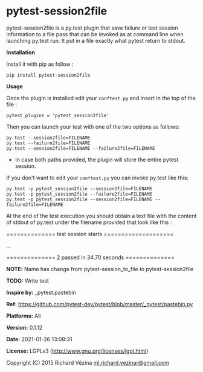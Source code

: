 pytest-session2file
======================

pytest-session2file is a py.test plugin that save failure or test session information to a file pass that can be
invoked as at command line when launching py.test run. It put in a file exactly what pytest return to stdout.

**Installation**


Install it with pip as follow :

    pip install pytest-session2file


**Usage**


Once the plugin is installed edit your `conftest.py` and insert in the top of the file :

    pytest_plugins = 'pytest_session2file'

Then you can launch your test with one of the two options as follows:

    py.test --session2file=FILENAME
    py.test --failure2file=FILENAME
    py.test --session2file=FILENAME --failure2file=FILENAME

* In case both paths provided, the plugin will store the entire pytest session.

If you don't want to edit your `conftest.py` you can invoke py.test like this:

    py.test -p pytest_session2file --session2file=FILENAME
    py.test -p pytest_session2file --failure2file=FILENAME
    py.test -p pytest_session2file --session2file=FILENAME --failure2file=FILENAME

At the end of the test execution you should obtain a text file with the content of stdout of py.test under the filename
provided that look like this :

============== test session starts ====================

...

============== 2 passed in 34.70 seconds ==============

**NOTE:** Name has change from pytest-session_to_file to pytest-session2file

**TODO:** Write test

**Inspire by:** _pytest.pastebin

**Ref:** https://github.com/pytest-dev/pytest/blob/master/_pytest/pastebin.py



**Platforms:** All

**Version:** 0.1.12

**Date:** 2021-01-26 13:08:31

**License:** LGPLv3 (http://www.gnu.org/licenses/lgpl.html)

Copyright (C) 2015 Richard Vézina <ml.richard.vezinar@gmail.com>
